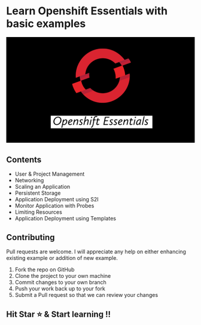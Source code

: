 # Learn Openshift Essentials with basic examples

![Openshift Essentials](./images/thumbnail.png)

## Contents

- User & Project Management
- Networking
- Scaling an Application
- Persistent Storage
- Application Deployment using S2I
- Monitor Application with Probes
- Limiting Resources
- Application Deployment using Templates 

## Contributing

Pull requests are welcome. I will appreciate any help on either enhancing existing example or addition of new example.

1. Fork the repo on GitHub
2. Clone the project to your own machine
3. Commit changes to your own branch
4. Push your work back up to your fork
5. Submit a Pull request so that we can review your changes

## Hit Star ⭐️ & Start learning !!
